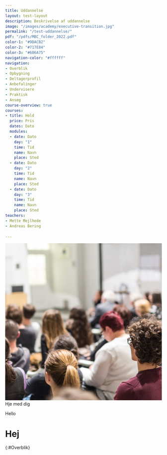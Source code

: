 ```yaml
---
title: Uddannelse
layout: test-layout
description: Beskrivelse af uddannelse
image: "/images/academy/executive-transition.jpg"
permalink: "/test-uddannelse/"
pdf: "/pdfs/MBC_folder_2022.pdf"
color-1: "#9DACB2"
color-2: "#717E84"
color-3: "#606A75"
navigation-color: "#ffffff"
navigation:
- Overblik
- Opbygning
- Deltagerprofil
- Anbefalinger
- Undervisere
- Praktisk
- Ansøg
course-overview: true
courses:
- title: Hold
  price: Pris
  dates: Dato
  modules:
  - date: Dato
    day: "1"
    time: Tid
    name: Navn
    place: Sted
  - date: Dato
    day: "2"
    time: Tid
    name: Navn
    place: Sted
  - date: Dato
    day: "3"
    time: Tid
    name: Navn
    place: Sted
teachers:
- Mette Mejlhede
- Andreas Bering

---
```

![](/images/events/foredrag.png)Hje med dig

Hello

# Hej
{:#Overblik}